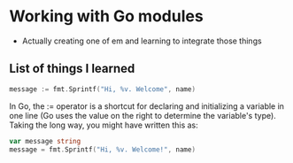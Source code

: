 # Working with Go modules

- Actually creating one of em and learning to integrate those things

## List of things I learned

```go
message := fmt.Sprintf("Hi, %v. Welcome", name)
```

In Go, the := operator is a shortcut for declaring and initializing a variable in one line (Go uses the value on the right to determine the variable's type). Taking the long way, you might have written this as:

```go
var message string
message = fmt.Sprintf("Hi, %v. Welcome!", name)
```
